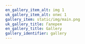 ```yaml
---
en_gallery_item_alt: img 1
uk_gallery_item_alt: опис 1
gallery_item: static/img/main.png
uk_gallery_title: Галерея
en_gallery_title: Gallery
gallery_identifier: gallery
---
```

